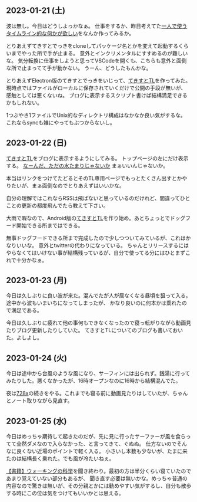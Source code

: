 ## 2023-01-21 (土)

波は無し。今日はどうしよっかなぁ。
仕事をするか、昨日考えてた[一人で使うタイムライン的な何かが欲しい](一人で使うタイムライン的な何かが欲しい.md)をなんか作ってみるか。

とりあえずてきすとでっきをcloneしてパッケージ名とかを変えて起動するくらいまでやった所で手が止まる。
意外とインクリメンタルにすすめるのが難しいな。
気分転換に仕事をしようと思ってVSCodeを開くも、こちらも意外と面倒な所で止まってて手が動かない。
うーん、どうしたもんかな。

とりあえずElectron版のてきすとでっきをいじって、[てきすとTL](てきすとTL.md)を作ってみた。
現時点ではファイルがローカルに保存されていくだけで公開の手段が無いが、
感触としては悪くないね。
ブログに表示するスクリプト書けば結構満足できるかもしれない。

1つぶやき1ファイルでUnix的なディレクトリ構成はなかなか良い気がするな。
これならsyncも雑にやってもぶつからないし。

## 2023-01-22 (日)

[てきすとTL](てきすとTL.md)をブログに表示するようにしてみる。
トップページの左にだけ表示する。 [なーんだ、ただの水たまりじゃないか](https://karino2.github.io/) まぁいいんじゃないか。

本当はリンクをつけてたどるとそのTL専用ページでもっとたくさん出すとかやりたいが、まぁ面倒なのでとりあえずはいいかな。

自分の理解ではこれならRSSは飛ばないと思っているのだけれど、間違ってひとことの更新の都度飛んでたら教えて下さい。

大雨で暇なので、Android版の[てきすとTL](てきすとTL.md)を作り始め。あとちょっとでドッグフード開始できる所まではできる。

無事ドッグフードできる所まで完成したので少しつついてみているが、これはかなりいいな。
意外とtwitterの代わりになっている。
ちゃんとリリースするにはやらなくてはいけない事が結構残っているが、自分で使ってる分にはひとまずこれで十分かなぁ。

## 2023-01-23 (月)

今日は久しぶりに良い波が来た。混んでたが人が居なくなる昼頃を狙って入る。途中から波もいまいちになってしまったが、
かなり良いのに何本かは乗れたので満足である。

今日は久しぶりに疲れて他の事何もできなくなったので寝っ転がりながら動画見たりブログ更新したりしていた。
てきすとTLについてのブログも書いておいた。よしよし。

## 2023-01-24 (火)

今日は途中から台風のような風になり、サーフィンには出られず。銭湯に行ってみたりした。悪くなかったが、16時オープンなのに16時から結構混んでた。

夜は[728x](728x.md)の続きをやる。これまでも寝る前に動画見たりはしていたが、ちゃんとノート取りながら見直す。

## 2023-01-25 (水)

今日はめっちゃ期待して起きたのだが、先に見に行ったサーファーが風を食らってて全然ダメなので入らなかった、と言ってきて、ぐぬぬ。
仕方ないのでそんなに良くない近場のポイントで軽く入る。
小さいし本数も少ないが、たまに来たのは結構長く乗れた。でも風が冷たいねぇ。

[【書籍】ウォーキングの科学](【書籍】ウォーキングの科学.md)を聞き終わり。最初の方は半分くらい寝ていたのであまり覚えていない部分もあるが、
聞き直す必要は無いかな。めっちゃ普通の内容なので驚きは無いが、その分親とかには勧めやすい気がするし、自分も散歩する時にこの位は気をつけてもいいかとは思える。